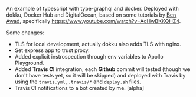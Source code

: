 An example of typescript with type-graphql and docker.
Deployed with dokku, Docker Hub and DigitalOcean, based on some tutorials by [Ben Awad](https://github.com/benawad), specifically https://www.youtube.com/watch?v=AdHwBKKQHZ4.

Some changes:
- TLS for local development, actually dokku also adds TLS with nginx.
- Set express app to trust proxy.
- Added explicit instrospection through env variables to Apollo Playground.
- Added **Travis CI** integration, each **Github** commit will tested (though we don't have tests yet, so it will be skipped) and deployed with Travis by using the `travis.yml`, `.travis/*` and `deploy.sh` files.
- Travis CI notifications to a bot created by me. [alpha]
